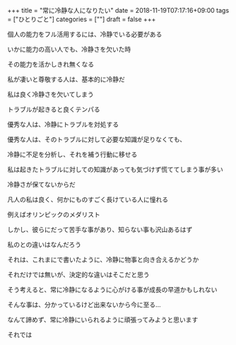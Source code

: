+++
title = "常に冷静な人になりたい"
date = 2018-11-19T07:17:16+09:00
tags = ["ひとりごと"]
categories = [""]
draft = false
+++

個人の能力をフル活用するには、冷静でいる必要がある

いかに能力の高い人でも、冷静さを欠いた時

その能力を活かしきれ無くなる

私が凄いと尊敬する人は、基本的に冷静だ

私は良く冷静さを欠いてしまう

トラブルが起きると良くテンパる

優秀な人は、冷静にトラブルを対処する

優秀な人は、そのトラブルに対して必要な知識が足りなくても、

冷静に不足を分析し、それを補う行動に移せる

私は起きたトラブルに対しての知識があっても気づけず慌ててしまう事が多い

冷静さが保てないからだ

凡人の私は良く、何かにものすごく長けている人に憧れる

例えばオリンピックのメダリスト

しかし、彼らにだって苦手な事があり、知らない事も沢山あるはず

私のとの違いはなんだろう

それは、これまにで書いたように、冷静に物事と向き合えるかどうか

それだけでは無いが、決定的な違いはそこだと思う

そう考えると、常に冷静になるように心がける事が成長の早道かもしれない

そんな事は、分かっているけど出来ないから今に至る…

なんて諦めず、常に冷静にいられるように頑張ってみようと思います

それでは
